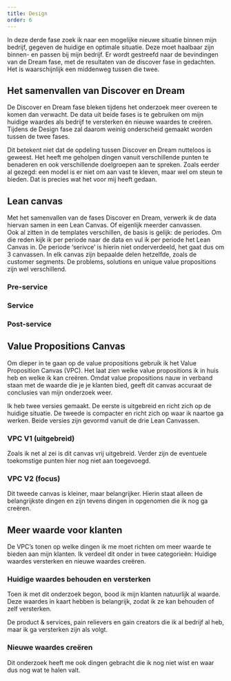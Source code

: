 ```yaml
---
title: Design
order: 6
---
```


In deze derde fase zoek ik naar een mogelijke nieuwe situatie binnen mijn bedrijf, gegeven de huidige en optimale situatie. Deze moet haalbaar zijn binnen- en passen bij mijn bedrijf. Er wordt gestreefd naar de bevindingen van de Dream fase, met de resultaten van de discover fase in gedachten. Het is waarschijnlijk een middenweg tussen die twee. 

## Het samenvallen van Discover en Dream
De Discover en Dream fase bleken tijdens het onderzoek meer overeen te komen dan verwacht. De data uit beide fases is te gebruiken om mijn huidige waardes als bedrijf te versterken én nieuwe waardes te creëren. Tijdens de Design fase zal daarom weinig onderscheid gemaakt worden tussen de twee fases. 

Dit betekent niet dat de opdeling tussen Discover en Dream nutteloos is geweest. Het heeft me geholpen dingen vanuit verschillende punten te benaderen en ook verschillende doelgroepen aan te spreken. Zoals eerder al gezegd: een model is er niet om aan vast te kleven, maar wel om steun te bieden. Dat is precies wat het voor mij heeft gedaan. 

## Lean canvas
Met het samenvallen van de fases Discover en Dream, verwerk ik de data hiervan samen in een Lean Canvas. Of eigenlijk meerder canvassen.  
Ook al zitten in de templates verschillen, de basis is gelijk: de periodes. Om die reden kijk ik per periode naar de data en vul ik per periode het Lean Canvas in. De periode ‘serivce’ is hierin niet onderverdeeld, het gaat dus om 3 canvassen.
In elk canvas zijn bepaalde delen hetzelfde, zoals de customer segments. De problems, solutions en unique value propositions zijn wel verschillend. 

### Pre-service
			
<LeanCanvas 
  :customer-segments=" [
    'Kleine bedrijven met website ervaring', 
    'Kleine bedrijven zonder website ervaring'
  ]"
  :early-adopters=" [
    'Vrienden', 
    'Familie', 
    'Andere bekenden'
  ]"
  :problem=" [
    'Online onzichtbaar (dan lijkt het alsof je niet bestaat)', 
    'Geen professionele online uitstraling',
    'Potentiële klanten hebben geen inzicht in het bedrijf en aanbod',
    'Klanten weten niet dat ze een probleem hebben',
    'Klanten weten niet wat een goede website extra kan opleveren',
  ]"
  :existing-alternatives=" [
    'Website-builders', 
    'Bedrijven die gebruik maken van templates'
  ]"
  :solution=" [
    'Omgekeerde manier van werken', 
    'Persoonlijk contact'
  ]"
  :future-ideas=" [
    'Uitleggen waarom een website belangrijk is', 
    'Mijn eigen website persoonlijker maken'
  ]"
  :uvp=" [
    'Samen zoeken naar wat belangrijk is en waar je het beste in bent', 
    'Dit onen met een overzichtelijke, professionele, maatwerk website',
    'Meer klanten en omzet'
  ]"
  :high-level-concept=" [
    'Jouw bedrijf, online'
  ]">
</LeanCanvas>

### Service

<LeanCanvas 
  :customer-segments=" [
    'Kleine bedrijven met website ervaring', 
    'Kleine bedrijven zonder website ervaring'
  ]"
  :early-adopters=" [
    'Vrienden', 
    'Familie', 
    'Andere bekenden'
  ]"
  :problem=" [
    'Doel van de website niet helder (de vraag achter de vraag)', 
    'Niet helder wat er op de website moet komen',
    'Wat je wilt zeggen duidelijk overbrengen is lastig',
    'WOnduidelijkheid in werkwijze en keuzes'
  ]"
  :existing-alternatives=" [
    'Website-builders', 
    'Bedrijven die gebruik maken van templates'
  ]"
  :solution=" [
    'Vragenlijst om het bedrijf te leren kennen ( visie, doelen doelgroep etc.)', 
    'Vragenlijst met uitleg voor het invullen van de content',
    'Vaak korte feedback',
    'persoonlijke uitleg'
  ]"
  :future-ideas=" [
    'Regelmatige update, afhnkelijk van de behoefte can de klant', 
    'Persoonlijk dashboard waar voortgang te zien is',
    'Iemand inschakelen voor het (her)schrijven van teksten'
  ]"
  :uvp=" [
    'Leer je bedrijf beter kennen (missie en visie)', 
    'Creëer kwalitatieve, effectieve content die ook elders te gebruiken is'
  ]"
  :high-level-concept=" [
    'Samen tot jouw waarde komen'
  ]">
</LeanCanvas>	

### Post-service

<LeanCanvas 
  :customer-segments=" [
    'Kleine bedrijven met website ervaring', 
    'Kleine bedrijven zonder website ervaring'
  ]"
  :early-adopters=" [
    'Vrienden', 
    'Familie', 
    'Andere bekenden'
  ]"
  :problem=" [
    'Afhankelijk zijn van iemand voor aanpassingen op de website', 
    'Niet helder wat er op de website moet komen',
    'Content up-to-date houden kost tijd',
    'Vindbaar worden / blijven op Google'
  ]"
  :existing-alternatives=" [
    'Website-builders', 
    'Bedrijven die gebruik maken van templates'
  ]"
  :solution=" [
    'Een volledig aanpasbaar CMS' ,
    'Technische ondersteuning bij de prijs in'
  ]"
  :future-ideas=" [
    'Iemand inschakelen voor SEO (bijvoorbeeld blogs)'
  ]"
  :uvp=" [
    'Zelf je website aanpassen zonder technische kennis', 
    'Ondersteuning door een professional'
  ]"
  :high-level-concept=" [
    'De kwaliteit van je website blijft gewaarborgd'
  ]">
</LeanCanvas>	

## Value Propositions Canvas
Om dieper in te gaan op de value propositions gebruik ik het Value Proposition Canvas (VPC). Het laat zien welke value propositions ik in huis heb en welke ik kan creëren. Omdat value propositions nauw in verband staan met de waarde die je je klanten bied, geeft dit canvas accuraat de conclusies van mijn onderzoek weer. 

Ik heb twee versies gemaakt. De eerste is uitgebreid en richt zich op de huidige situatie. De tweede is compacter en richt zich op waar ik naartoe ga werken. Beide versies zijn gevormd vanuit de drie Lean Canvassen.

### VPC V1 (uitgebreid)
Zoals ik net al zei is dit canvas vrij uitgebreid. Verder zijn de eventuele toekomstige punten hier nog niet aan toegevoegd.

<ValuePropositionCanvas 
  :customer-jobs=" [
    'Website maker zoeken', 
    'Website maker kiezen',
    'Cotnent opstellen voor op de wesbite', 
    'Feedback geven op website maker', 
    'Website bijhouden'
  ]"
  :pains=" [
    'Veel keuze aan website makers', 
    'Weinig kennis van websites', 
    'Onduidelijk wat de website maker doet en waarom', 
    'Onduidelijk wat er nog allemaal moet gebeuren', 
    'Moeilijk te bepalen wat belangijk is voor op de website',
    'Vaak om hulp moeten vragen'
  ]"
  :gains=" [
    'Online zichtbaar', 
    'Professionele online uitstraling', 
    'Meer inzich in je eigen bedrijf', 
    'Laten zien wie je bent, wat je doet en waar je het beste in bent', 
    'Geen stress over technische aspecten', 
    'Zelf kunnen bewerken wat nodig is', 
    'Meer klanten en omzet',
    'Kwalitatieve, effectieve content die ook elders te gebruiken is'
  ]"
  :products-services=" [
    'Persoonlijk contact', 
    'Hulp bij content opstellen', 
    'Webdesign', 
    'Webdevelopment', 
    'CMS', 
    'Hosting', 
    'Technische ondersteuning'
  ]"
  :pain-relievers=" [
    'Elkaar leren kennen, een goed gevoel bij krijgen', 
    'Persoonlijke uitleg geven', 
    'Systeem voor content opstellen', 
    'Hulp is inbegrepen', 
    'Aanpasbaar CMS'
  ]"
  :gain-creators=" [
    'Professionele, overzichtelijke, maatwerk website', 
    'Systeem voor content opstellen', 
    'Technische ondersteuning', 
    'Aanpasbaar CMS', 
    'Hosting'
  ]">
</ValuePropositionCanvas>

### VPC V2 (focus)
Dit tweede canvas is kleiner, maar belangrijker. Hierin staat alleen de belangrijkste dingen en zijn tevens dingen in opgenomen die ik nog ga creëren. 

<ValuePropositionCanvas 
  :customer-jobs=" [
    'Website maker zoeken en kiezen', 
    'Cotnent opstellen voor op de wesbite', 
    'Feedback geven op website maker', 
    'Website bijhouden'
  ]"
  :pains=" [
    'Veel keuze aan website makers', 
    'Onduidelijk wat er allemaal moet gebeuren', 
    'Moeilijk te bepalen wat belangijk is voor op de website'
  ]"
  :gains=" [
    'Kwalitatieve, effectieve content die ook     elders te gebruiken is', 
    'Laten zien wie je bent, wat je doet en waar je het beste in bent', 
    'Een website waarvan de kwaliteit gewaarborgd is', 
    'Meer klanten en omzet'
  ]"
  :products-services=" [
    'Persoonlijk contact', 
    'Systeem voor het opstellen van content', 
    'Webdesign', 
    'Webdevelopment', 
    'CMS', 
    'Technische ondersteuning',
    'klantdashboard / -platform,
    'regelmatige updates naar klanten',
    'Documentaties met uitleg'
  ]"
  :pain-relievers=" [
    'Elkaar leren kennen, een goed gevoel bij krijgen', 
    'Hulp bij content opstellen', 
    'Volledig Aanpasbaar CMS'
    'Alleen op één centrale plek'
    'Antwoorden op vragen zijn te vinden in de documentatie'
  ]"
  :gain-creators=" [
    'Een overzichtelijke, maatwerk website die laat zien wat belangrijk is', 
    'Hulp bij content opstellen', 
    'Technische ondersteuning door een professional', 
    'Volledig aanpasbaar CMS',
    'strategie bepalen'
  ]">
</ValuePropositionCanvas>

## Meer waarde voor klanten
De VPC’s tonen op welke dingen ik me moet richten om meer waarde te bieden aan mijn klanten. Ik verdeel dit onder in twee categorieën: Huidige waardes versterken en nieuwe waardes creëren.

### Huidige waardes behouden en versterken
Toen ik met dit onderzoek begon, bood ik mijn klanten natuurlijk al waarde. Deze waardes in kaart hebben is belangrijk, zodat ik ze kan behouden of zelf versterken. 

De product & services, pain relievers en gain creators die ik al bedrijf al heb, maar ik ga versterken zijn als volgt.

### Nieuwe waardes creëren
Dit onderzoek heeft me ook dingen gebracht die ik nog niet wist en waar dus nog wat te halen valt. 
